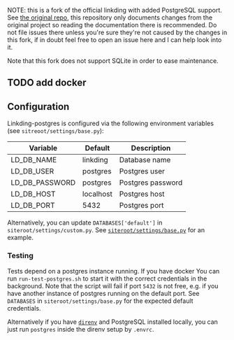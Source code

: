NOTE: this is a fork of the official linkding with added PostgreSQL support. See [the original
repo](https://github.com/sissbruecker/linkding), this repository only documents changes from
the original project so reading the documentation there is recommended. Do not file issues there
unless you're sure they're not caused by the changes in this fork, if in doubt feel free to open an
issue here and I can help look into it.

Note that this fork does not support SQLite in order to ease maintenance.

## TODO add docker

##  Configuration

Linkding-postgres is configured via the following environment variables (see
`sitreoot/settings/base.py`):

| Variable       | Default   | Description       |
| -------------- | --------- | ----------------- |
| LD_DB_NAME     | linkding  | Database name     |
| LD_DB_USER     | postgres  | Postgres user     |
| LD_DB_PASSWORD | postgres  | Postgres password |
| LD_DB_HOST     | localhost | Postgres host     |
| LD_DB_PORT     | 5432      | Postgres port     |

Alternatively, you can update `DATABASES['default']` in `siteroot/settings/custom.py`. See
[`siteroot/settings/base.py`](https://github.com/RoGryza/linkding-postgres/tree/master/siteroot/settings/base.py)
for an example.

###  Testing

Tests depend on a postgres instance running. If you have docker You can run `run-test-postgres.sh`
to start it with the correct credentials in the background. Note that the script will fail if port
`5432` is not free, e.g. if you have another instance of postgres running on the default port. See
`DATABASES` in `siteroot/settings/base.py` for the expected default credentials.

Alternatively if you have [`direnv`](https://github.com/direnv/direnv) and PostgreSQL installed
locally, you can just run `postgres` inside the direnv setup by `.envrc`.

